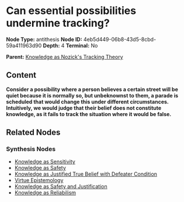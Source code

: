 # Can essential possibilities undermine tracking?

**Node Type:** antithesis
**Node ID:** 4eb5d449-06b8-43d5-8cbd-59a411963d90
**Depth:** 4
**Terminal:** No

**Parent:** [Knowledge as Nozick's Tracking Theory](knowledge-as-nozicks-tracking-theory-synthesis-a7d18f99-cb35-44bc-a2e3-8542fe39e53f.md)

## Content

**Consider a possibility where a person believes a certain street will be quiet because it is normally so, but unbeknownst to them, a parade is scheduled that would change this under different circumstances. Intuitively, we would judge that their belief does not constitute knowledge, as it fails to track the situation where it would be false.**

## Related Nodes

### Synthesis Nodes

- [Knowledge as Sensitivity](knowledge-as-sensitivity-synthesis-5cea6a60-2272-4ca5-bb88-6d15d30b54a9.md)
- [Knowledge as Safety](knowledge-as-safety-synthesis-15975c33-5381-4579-bfb3-1051300b1f88.md)
- [Knowledge as Justified True Belief with Defeater Condition](knowledge-as-justified-true-belief-with-defeater-condition-synthesis-70584649-88c8-4310-8043-8e9d2d2f5a2e.md)
- [Virtue Epistemology](virtue-epistemology-synthesis-c0076ad4-6dd6-40b5-a67d-c20fb09c3357.md)
- [Knowledge as Safety and Justification](knowledge-as-safety-and-justification-synthesis-837f5ecf-f8fd-4554-ac64-46a3f878f58f.md)
- [Knowledge as Reliabilism](knowledge-as-reliabilism-synthesis-46a22259-cfed-43eb-b6ec-f6e244a40b79.md)
